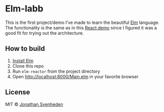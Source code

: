 # Elm-labb

This is the first project/demo I've made to learn the beautiful [Elm](http://elm-lang.org) language. The functionality is the same as in this [React demo](https://binarymuse.github.io/react-primer/build/index.html?6) since I figured it was a good fit for trying out the architecture.


## How to build

1. [Install Elm](http://elm-lang.org/install)
2. Clone this repo
3. Run `elm-reactor` from the project directory
4. Open <http://localhost:8000/Main.elm> in your favorite browser


## License

MIT © [Jonathan Svenheden](https://github.com/svenheden)
